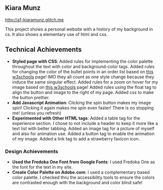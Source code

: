 ## Kiara Munz 
http://a1-kiaramunz.glitch.me

This project shows a personal website with a history of my background in cs. It also shows a elementary use of html and css.

## Technical Achievements
- **Styled page with CSS**: 
Added rules for implementing the color palette throughout the text with color and background-color tags.
Added rules for changing the color of the bullet points in an order list based on [this w3schools](https://www.w3schools.com/howto/howto_css_bullet_color.asp) page! IMO they all count as one style change because they induce the same singular effect.
Added rules for a zoom on hover for my image based on [this w3schools](https://www.w3schools.com/howto/howto_css_zoom_hover.asp) page!
Added rules using the float tag to align the button and image to the right of my page.
Added css to make the button prettier.
- **Add Javascript Animation**: Clicking the spin button makes my image spin! Clicking it again makes me spin even faster! There is no stopping me! (unless you refresh)
- **Experimented with Other HTML tags**: 
Added a table tag for the experience section. I chose to not include a header to keep it more like a text list with better tabbing.
Added an image tag for a picture of myself and also for animation use.
Added a button tag to enable the animation of my image.
Added a link tag to add a strawberry favicon icon.

### Design Achievements
- **Used the Fredoka One Font from Google Fonts**: I used Fredoka One as the font for the text in my site.
- **Create Color Palette on Adobe.com**: I used a complementary based color palette. I checked thru the accessibility tools to ensure the colors are contrasted enough with the background and color blind safe!